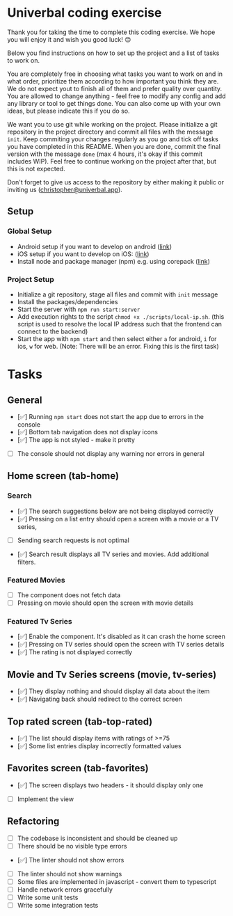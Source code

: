 # Univerbal coding exercise

Thank you for taking the time to complete this coding exercise. We hope you will enjoy it and wish you good luck! 😊

Below you find instructions on how to set up the project and a list of tasks to work on.

You are completely free in choosing what tasks you want to work on and in what order, prioritize them according to how important you think they are. We do not expect yout to finish all of them and prefer quality over quantity. You are allowed to change anything - feel free to modify any config and add any library or tool to get things done. You can also come up with your own ideas, but please indicate this if you do so.

We want you to use git while working on the project. Please initialize a git repository in the project directory and commit all files with the message `init`. Keep commiting your changes regularly as you go and tick off tasks you have completed in this README. When you are done, commit the final version with the message `done` (max 4 hours, it's okay if this commit includes WIP). Feel free to continue working on the project after that, but this is not expected.

Don't forget to give us access to the repository by either making it public or inviting us (christopher@univerbal.app).

## Setup

### Global Setup

- Android setup if you want to develop on android ([link](https://docs.expo.dev/workflow/android-studio-emulator/))
- iOS setup if you want to develop on iOS: ([link](https://docs.expo.dev/workflow/ios-simulator/))
- Install node and package manager (npm) e.g. using corepack ([link](https://github.com/nodejs/corepack))

### Project Setup

- Initialize a git repository, stage all files and commit with `init` message
- Install the packages/dependencies
- Start the server with `npm run start:server`
- Add execution rights to the script `chmod +x ./scripts/local-ip.sh`. (this script is used to resolve the local IP address such that the frontend can connect to the backend)
- Start the app with `npm start` and then select either `a` for android, `i` for ios, `w` for web. (Note: There will be an error. Fixing this is the first task)

# Tasks

## General

- [✅] Running `npm start` does not start the app due to errors in the console
- [✅] Bottom tab navigation does not display icons
- [✅] The app is not styled - make it pretty
- [ ] The console should not display any warning nor errors in general

## Home screen (tab-home)

### Search

- [✅] The search suggestions below are not being displayed correctly
- [✅] Pressing on a list entry should open a screen with a movie or a TV series,
- [ ] Sending search requests is not optimal
- [✅] Search result displays all TV series and movies. Add additional filters.

### Featured Movies

- [ ] The component does not fetch data
- [ ] Pressing on movie should open the screen with movie details

### Featured Tv Series

- [✅] Enable the component. It's disabled as it can crash the home screen
- [✅] Pressing on TV series should open the screen with TV series details
- [✅] The rating is not displayed correctly

## Movie and Tv Series screens (movie, tv-series)

- [✅] They display nothing and should display all data about the item
- [✅] Navigating back should redirect to the correct screen

## Top rated screen (tab-top-rated)

- [✅] The list should display items with ratings of >=75
- [✅] Some list entries display incorrectly formatted values

## Favorites screen (tab-favorites)

- [✅] The screen displays two headers - it should display only one
- [ ] Implement the view

## Refactoring

- [ ] The codebase is inconsistent and should be cleaned up
- [ ] There should be no visible type errors
- [✅] The linter should not show errors
- [ ] The linter should not show warnings
- [ ] Some files are implemented in javascript - convert them to typescript
- [ ] Handle network errors gracefully
- [ ] Write some unit tests
- [ ] Write some integration tests
